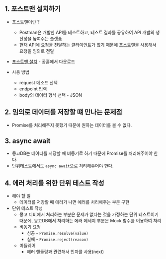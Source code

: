 ## 1. 포스트맨 설치하기
* 포스트맨이란 ?
  * Postman은 개발한 API를 테스트하고, 테스트 결과를 공유하여 API 개발의 생산성을 높여주는 플랫폼
  * 현재 API에 요청을 전달하는 클라이언트가 없기 때문에 포스트맨을 사용해서 요청을 임의로 전달

* [포스트맨 설치](https://www.postman.com/downloads/) - 공홈에서 다운로드
* 사용 방법
  * request 메소드 선택
  * endpoint 입력
  * body의 데이터 형식 선택 - JSON

## 2. 임의로 데이터를 저장할 떄 만나는 문제점
* Promise를 처리해주지 못했기 때문에 원하는 데이터를 볼 수 없다.

## 3. async await
* 몽고DB는 데이터를 저장할 때 비동기로 하기 때문에 Promise를 처리해주어야 한다.
* 단위테스트에서도 `async await`으로 처리해주어야 한다.

## 4. 에러 처리를 위한 단위 테스트 작성
* 해야 할 일
  * 데이터를 저장할 때 에러가 나면 에러를 처리해주는 부분 구현
* 단위 테스트 작성
  * 몽고 디비에서 처리하는 부분은 문제가 없다는 것을 가정하는 단위 테스트이기 때문에, 몽고DB에서 처리하는 에러 메세지 부분은 Mock 함수를 이용하여 처리
  * 비동기 요청
    * 성공 - `Promise.resolve(value)`
    * 실패 - `Promise.reject(reason)`
  * 미들웨어
    * 에러 핸들링과 관련해서 인자를 사용(next)

